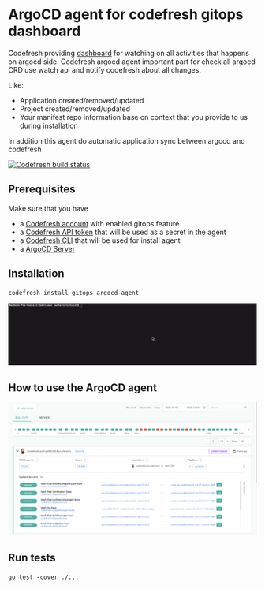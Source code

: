 # ArgoCD agent for codefresh gitops dashboard 

Codefresh providing [dashboard](https://codefresh.io/docs/docs/ci-cd-guides/gitops-deployments/) for watching on all activities that happens on argocd side. Codefresh argocd agent important part for check all argocd CRD use watch api and notify codefresh about all changes. 

Like: 
* Application created/removed/updated
* Project created/removed/updated
* Your manifest repo information base on context that you provide to us during installation

In addition this agent do automatic application sync between argocd and codefresh 


[![Codefresh build status]( https://g.codefresh.io/api/badges/pipeline/codefresh-inc/argo%2Fagent?type=cf-1&key=eyJhbGciOiJIUzI1NiJ9.NTY3MmQ4ZGViNjcyNGI2ZTM1OWFkZjYy.AN2wExsAsq7FseTbVxxWls8muNx_bBUnQWQVS8IgDTI)]( https://g.codefresh.io/pipelines/edit/new/builds?id=5f21305719d46c880abeeeb5&pipeline=agent&projects=argo&projectId=5f16b786f25d80a086a56bcb)

## Prerequisites

Make sure that you have

* a [Codefresh account](https://codefresh.io/docs/docs/getting-started/create-a-codefresh-account/) with enabled gitops feature
* a [Codefresh API token](https://codefresh.io/docs/docs/integrations/codefresh-api/#authentication-instructions) that will be used as a secret in the agent
* a [Codefresh CLI](https://codefresh-io.github.io/cli/) that will be used for install agent
* a [ArgoCD Server](https://argoproj.github.io/argo-cd/cli_installation/)

## Installation     
 

```sh
codefresh install gitops argocd-agent 
```

<img src="/art/installation.gif?raw=true" width="1200px">


## How to use the ArgoCD agent

<img src="/art/dashboard.png" width="1200px">

## Run tests
`go test -cover ./...`

